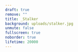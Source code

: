 ```yaml
---
draft: true
remove: ""
title: _Stalker
background: uploads/stalker.jpg
unmute: false
fullscreen: true
noborder: true
lifetime: 20000
---
```

